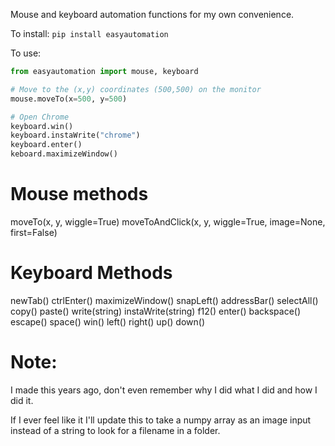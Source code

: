 Mouse and keyboard automation functions for my own convenience.

To install:
`pip install easyautomation`

To use:
```python
from easyautomation import mouse, keyboard

# Move to the (x,y) coordinates (500,500) on the monitor
mouse.moveTo(x=500, y=500)

# Open Chrome
keyboard.win()
keyboard.instaWrite("chrome")
keyboard.enter()
keboard.maximizeWindow()
```

# Mouse methods
moveTo(x, y, wiggle=True)
moveToAndClick(x, y, wiggle=True, image=None, first=False)

# Keyboard Methods
newTab()
ctrlEnter()
maximizeWindow()
snapLeft()
addressBar()
selectAll()
copy()
paste()
write(string)
instaWrite(string)
f12()
enter()
backspace()
escape()
space()
win()
left()
right()
up()
down()


# Note:
I made this years ago, don't even remember why I did what I did and how I did it.

If I ever feel like it I'll update this to take a numpy array as an image input instead of a string to look for a filename in a folder.
